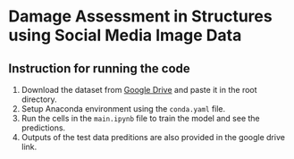 # Damage Assessment in Structures using Social Media Image Data

## Instruction for running the code
1. Download the dataset from [Google Drive](https://drive.google.com/drive/folders/151MyMiAbdHe2Q6o-8nPHYMb2TetNSfvh?usp=sharing) and paste it in the root directory.
2. Setup Anaconda environment using the `conda.yaml` file.
3. Run the cells in the `main.ipynb` file to train the model and see the predictions.
4. Outputs of the test data preditions are also provided in the google drive link.
